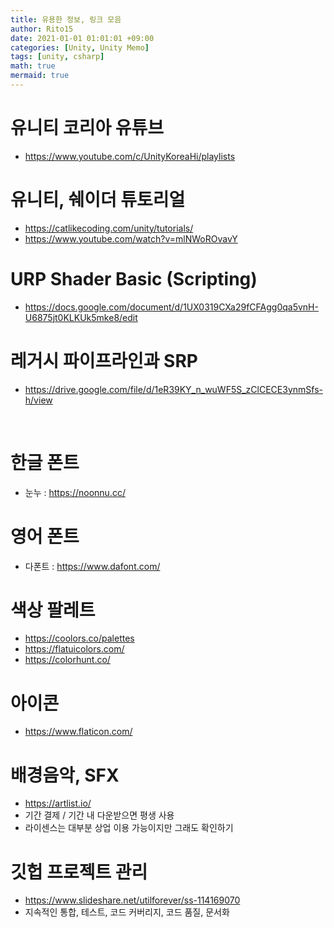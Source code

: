 ```yaml
---
title: 유용한 정보, 링크 모음
author: Rito15
date: 2021-01-01 01:01:01 +09:00
categories: [Unity, Unity Memo]
tags: [unity, csharp]
math: true
mermaid: true
---
```


# 유니티 코리아 유튜브

- <https://www.youtube.com/c/UnityKoreaHi/playlists>

# 유니티, 쉐이더 튜토리얼

- <https://catlikecoding.com/unity/tutorials/>
- <https://www.youtube.com/watch?v=mlNWoROvavY>

# URP Shader Basic (Scripting)

- <https://docs.google.com/document/d/1UX0319CXa29fCFAgg0qa5vnH-U6875jt0KLKUk5mke8/edit>

# 레거시 파이프라인과 SRP

- <https://drive.google.com/file/d/1eR39KY_n_wuWF5S_zClCECE3ynmSfs-h/view>

<br>

# 한글 폰트
 - 눈누 : <https://noonnu.cc/>

# 영어 폰트
 - 다폰트 : <https://www.dafont.com/>

# 색상 팔레트
 - <https://coolors.co/palettes>
 - <https://flatuicolors.com/>
 - <https://colorhunt.co/>

# 아이콘
 - <https://www.flaticon.com/>

# 배경음악, SFX
 - <https://artlist.io/>
 - 기간 결제 / 기간 내 다운받으면 평생 사용
 - 라이센스는 대부분 상업 이용 가능이지만 그래도 확인하기

# 깃헙 프로젝트 관리
 - <https://www.slideshare.net/utilforever/ss-114169070>
 - 지속적인 통합, 테스트, 코드 커버리지, 코드 품질, 문서화



